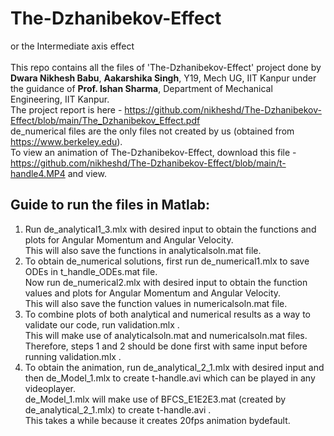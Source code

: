 # The-Dzhanibekov-Effect
or the Intermediate axis effect<br><br>
This repo contains all the files of 'The-Dzhanibekov-Effect' project done by **Dwara Nikhesh Babu**, **Aakarshika Singh**, Y19, Mech UG, IIT Kanpur under the guidance of **Prof. Ishan Sharma**, Department of Mechanical Engineering, IIT Kanpur.<br>
The project report is here - https://github.com/nikheshd/The-Dzhanibekov-Effect/blob/main/The_Dzhanibekov_Effect.pdf<br>
de_numerical files are the only files not created by us (obtained from https://www.berkeley.edu).<br>
To view an animation of The-Dzhanibekov-Effect, download this file - https://github.com/nikheshd/The-Dzhanibekov-Effect/blob/main/t-handle4.MP4 and view.

## Guide to run the files in Matlab:

1. Run de_analytical1_3.mlx with desired input to obtain the functions and plots for Angular Momentum and Angular Velocity.<br>
This will also save the functions in analyticalsoln.mat file.<br>
2. To obtain de_numerical solutions, first run de_numerical1.mlx to save ODEs in t_handle_ODEs.mat file.<br>
Now run de_numerical2.mlx with desired input to obtain the function values and plots for Angular Momentum and Angular Velocity. <br>
This will also save the function values in numericalsoln.mat file.<br>
3. To combine plots of both analytical and numerical results as a way to validate our code, run validation.mlx . <br>
This will make use of analyticalsoln.mat  and numericalsoln.mat files.<br>
Therefore, steps 1 and 2 should be done first with same input before running validation.mlx .<br>
4. To obtain the animation, run de_analytical_2_1.mlx with desired input and then de_Model_1.mlx to create t-handle.avi which can be played in any videoplayer.<br>
de_Model_1.mlx will make use of BFCS_E1E2E3.mat (created by de_analytical_2_1.mlx) to create t-handle.avi .<br>
This takes a while because it creates 20fps animation bydefault.<br>
